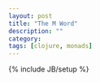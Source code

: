```yaml
---
layout: post
title: "The M Word"
description: ""
category:
tags: [clojure, monads]
---
```

{% include JB/setup %}

<script src="https://gist.github.com/martintrojer/2776814.js"> </script>

